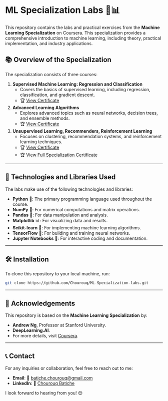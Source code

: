 # ML Specialization Labs 🤖📊

This repository contains the labs and practical exercises from the **Machine Learning Specialization** on Coursera. This specialization provides a comprehensive introduction to machine learning, including theory, practical implementation, and industry applications.

## 📚 Overview of the Specialization

The specialization consists of three courses:

1. **Supervised Machine Learning: Regression and Classification**
   - Covers the basics of supervised learning, including regression, classification, and gradient descent.
   - 🏆 [View Certificate](https://www.coursera.org/account/accomplishments/verify/3MW83Z65HBFY) 
2. **Advanced Learning Algorithms**
   - Explores advanced topics such as neural networks, decision trees, and ensemble methods.
   - 🏆 [View Certificate](#) 
3. **Unsupervised Learning, Recommenders, Reinforcement Learning**
   - Focuses on clustering, recommendation systems, and reinforcement learning techniques.
   - 🏆 [View Certificate](#)
   - 🏆 [View Full Specialization Certificate](#)
---
## 🔧 Technologies and Libraries Used

The labs make use of the following technologies and libraries:

- **Python** 🐍: The primary programming language used throughout the course.
- **NumPy** 📐: For numerical computations and matrix operations.
- **Pandas** 🐼: For data manipulation and analysis.
- **Matplotlib** 📊: For visualizing data and results.
- **Scikit-learn** 🤖: For implementing machine learning algorithms.
- **TensorFlow** 🔗: For building and training neural networks.
- **Jupyter Notebooks** 📓: For interactive coding and documentation.

---

## 🛠️ Installation

To clone this repository to your local machine, run:

```bash
git clone https://github.com/Chourouq/ML-Specialization-labs.git
```
---
## 🌟 Acknowledgements

This repository is based on the **Machine Learning Specialization** by:

- **Andrew Ng**, Professor at Stanford University.
- **DeepLearning.AI**.
- For more details, visit [Coursera](https://www.coursera.org/specializations/machine-learning-introduction).
---

## 📞 Contact

For any inquiries or collaboration, feel free to reach out to me:

- **Email**: 📧 [batiche.chourouq@gmail.com](mailto:batiche.chourouq@gmail.com)
- **LinkedIn**: 🔗 [Chourouq Batiche](https://www.linkedin.com/in/chourouq-batiche-bb8a2a334/)

I look forward to hearing from you! 😊

